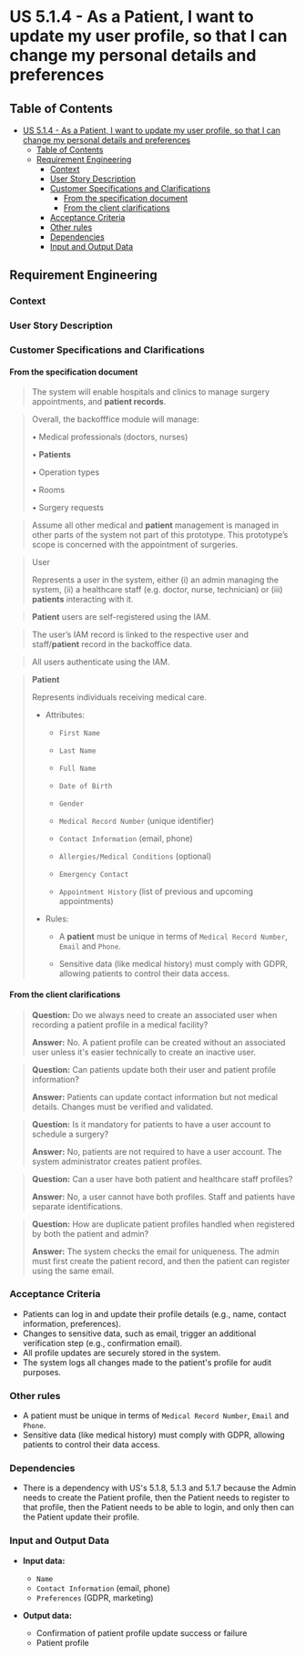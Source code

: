 # US 5.1.4 - As a Patient, I want to update my user profile, so that I can change my personal details and preferences

## Table of Contents

- [US 5.1.4 - As a Patient, I want to update my user profile, so that I can change my personal details and preferences](#us-514---as-a-patient-i-want-to-update-my-user-profile-so-that-i-can-change-my-personal-details-and-preferences)
  - [Table of Contents](#table-of-contents)
  - [Requirement Engineering](#requirement-engineering)
    - [Context](#context)
    - [User Story Description](#user-story-description)
    - [Customer Specifications and Clarifications](#customer-specifications-and-clarifications)
      - [From the specification document](#from-the-specification-document)
      - [From the client clarifications](#from-the-client-clarifications)
    - [Acceptance Criteria](#acceptance-criteria)
    - [Other rules](#other-rules)
    - [Dependencies](#dependencies)
    - [Input and Output Data](#input-and-output-data)

## Requirement Engineering

### Context

### User Story Description

### Customer Specifications and Clarifications

#### From the specification document

>The system will enable hospitals and clinics to manage surgery appointments, and **patient records**.

>Overall, the backofffice module will manage:
>
> • Medical professionals (doctors, nurses)
>
>• **Patients**
>
>• Operation types
>
>• Rooms
>
>• Surgery requests

> Assume all other medical and **patient** management is managed in other parts of the system not part of this prototype. This prototype’s scope is concerned with the appointment of surgeries.

>User
>
>Represents a user in the system, either (i) an admin managing the system, (ii) a healthcare staff (e.g. doctor, nurse, technician) or (iii) **patients** interacting with it.

>**Patient** users are self-registered using the IAM.

>The user’s IAM record is linked to the respective user and staff/**patient** record in the backoffice data.

>All users authenticate using the IAM.

>**Patient**
>
>Represents individuals receiving medical care.
>
>- Attributes:
>
>   - `First Name`
>
>   - `Last Name`
>
>   - `Full Name`
>
>   - `Date of Birth`
>
>   - `Gender`
>
>   - `Medical Record Number` (unique identifier)
>
>   - `Contact Information` (email, phone)
>
>   - `Allergies/Medical Conditions` (optional)
>
>   - `Emergency Contact`
>
>   - `Appointment History` (list of previous and upcoming appointments)
>
>- Rules:
>
>   - A **patient** must be unique in terms of `Medical Record Number`, `Email` and
`Phone`.
>
>   - Sensitive data (like medical history) must comply with GDPR, allowing patients
to control their data access.

#### From the client clarifications

> **Question:** Do we always need to create an associated user when recording a patient profile in a medical facility?
>
> **Answer:** No. A patient profile can be created without an associated user unless it's easier technically to create an inactive user.

> **Question:** Can patients update both their user and patient profile information?
>
> **Answer:** Patients can update contact information but not medical details. Changes must be verified and validated.

> **Question:** Is it mandatory for patients to have a user account to schedule a surgery?
>
> **Answer:** No, patients are not required to have a user account. The system administrator creates patient profiles.

> **Question:** Can a user have both patient and healthcare staff profiles?
>
> **Answer:** No, a user cannot have both profiles. Staff and patients have separate identifications.

> **Question:** How are duplicate patient profiles handled when registered by both the patient and admin?
>
> **Answer:** The system checks the email for uniqueness. The admin must first create the patient record, and then the patient can register using the same email.

### Acceptance Criteria

- Patients can log in and update their profile details (e.g., name, contact information, preferences).
- Changes to sensitive data, such as email, trigger an additional verification step (e.g., confirmation email).
- All profile updates are securely stored in the system.
- The system logs all changes made to the patient's profile for audit purposes.

### Other rules

- A patient must be unique in terms of `Medical Record Number`, `Email` and `Phone`.
- Sensitive data (like medical history) must comply with GDPR, allowing patients
to control their data access.

### Dependencies

- There is a dependency with US's 5.1.8, 5.1.3 and 5.1.7 because the Admin needs to create the Patient profile, then the Patient needs to register to that profile, then the Patient needs to be able to login, and only then can the Patient update their profile.

### Input and Output Data

- **Input data:**

  - `Name`
  - `Contact Information` (email, phone)
  - `Preferences` (GDPR, marketing)

- **Output data:**

  - Confirmation of patient profile update success or failure
  - Patient profile
